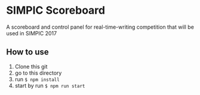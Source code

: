 # SIMPIC Scoreboard
A scoreboard and control panel for real-time-writing competition that will be used in SIMPIC 2017

## How to use
1. Clone this git
2. go to this directory
3. run `$ npm install`
4. start by run `$ npm run start`
